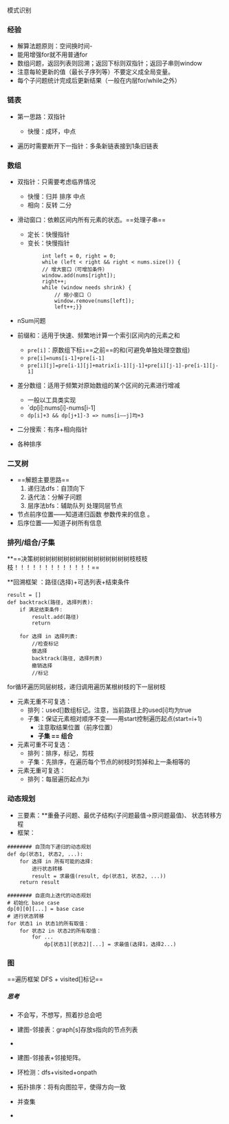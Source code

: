 模式识别
### 经验
- 解算法题原则：空间换时间-
- 能用增强for就不用普通for
- 数组问题，返回列表则回溯；返回下标则双指针；返回子串则window
- 注意每轮更新的值（最长子序列等）不要定义成全局变量。
- 每个子问题统计完成后更新结果（一般在内层for/while之外）


### 链表
- 第一思路：双指针
	- 快慢：成环，中点

- 遍历时需要断开下一指针：多条新链表接到1条旧链表

### 数组
- 双指针：只需要考虑临界情况
	- 快慢：归并 排序 中点
	- 相向：反转 二分
- 滑动窗口：依赖区间内所有元素的状态。==处理子串==
	- 定长：快慢指针
	- 变长：快慢指针
	```
			int left = 0, right = 0;
			while (left < right && right < nums.size()) {
		    // 增大窗口（可增加条件）
		    window.add(nums[right]);
		    right++;
		    while (window needs shrink) {
		        // 缩小窗口（）
		        window.remove(nums[left]);
		        left++;}}
  ```
  
- nSum问题
- 前缀和：适用于快速、频繁地计算一个索引区间内的元素之和
	- `pre[i]`：原数组下标`i`==之前==的和(可避免单独处理空数组)
	- `pre[i]=nums[i-1]+pre[i-1]`
	- `pre[i][j]=pre[i-1][j]+matrix[i-1][j-1]+pre[i][j-1]-pre[i-1][j-1]`
- 差分数组：适用于频繁对原始数组的某个区间的元素进行增减
	- 一般以工具类实现
	- `dp[i]:nums[i]-nums[i-1]
	- `dp[i]+3 && dp[j+1]-3 => nums[i——j]均+3`
- 二分搜索：有序+相向指针 
- 各种排序

### 二叉树
- ==解题主要思路==
	1. 递归法dfs：自顶向下
	2. 迭代法：分解子问题
	3. 层序法bfs：辅助队列 处理同层节点
- 节点前序位置——知道递归函数 参数传来的信息 。
- 后序位置——知道子树所有信息


### 排列/组合/子集

**==决策树树树树树树树树树树树树树树树树枝枝枝枝！！！！！！！！！！！！！==

**回溯框架 ：路径(选择)+可选列表+结束条件
```
result = []
def backtrack(路径, 选择列表):
    if 满足结束条件:
        result.add(路径)
        return
           
    for 选择 in 选择列表:
	    //检查标记
        做选择
        backtrack(路径, 选择列表)
        撤销选择
        //标记
```
for循环遍历同层树枝，递归调用遍历某根树枝的下一层树枝

- 元素无重不可复选：
	- 排列：used[]数组标记。注意，当前路径上的used[i]均为true
	- 子集：保证元素相对顺序不变——用start控制遍历起点(start=i+1)
		- 注意取结果位置（前序位置）
		- **子集 == 组合**
- 元素可重不可复选：
	- 排列：排序，标记，剪枝
	- 子集：先排序，在遍历每个节点的树枝时剪掉和上一条相等的
- 元素无重可复选：
	- 排列：每层遍历起点为i

### 动态规划

- 三要素：**重叠子问题、最优子结构(子问题最值->原问题最值)、 状态转移方程
- 框架：
```
######## 自顶向下递归的动态规划
def dp(状态1, 状态2, ...):
    for 选择 in 所有可能的选择:
        进行状态转移
        result = 求最值(result, dp(状态1, 状态2, ...))
    return result

######## 自底向上迭代的动态规划
# 初始化 base case
dp[0][0][...] = base case
# 进行状态转移
for 状态1 in 状态1的所有取值：
    for 状态2 in 状态2的所有取值：
        for ...
            dp[状态1][状态2][...] = 求最值(选择1，选择2...)

```

### 图
==遍历框架 DFS + visited[]标记==
##### 思考
- 不会写，不想写，照着抄总会吧
- 建图-邻接表：graph[s]存放s指向的节点列表
- 


- 建图-邻接表+邻接矩阵。
- 环检测：dfs+visited+onpath
- 拓扑排序：将有向图拉平，使得方向一致
- 并查集
- 